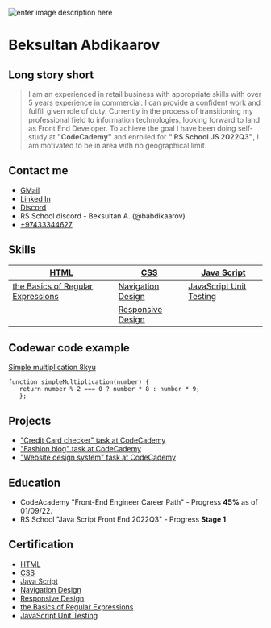 

![enter image description here](https://media-exp1.licdn.com/dms/image/C5603AQHbK5jXLNWelQ/profile-displayphoto-shrink_200_200/0/1575544073616?e=1668643200&v=beta&t=fkIHrcBMFCPQohm7gjLIfclp8_HYWXzpPxcikBM4_o8)

# Beksultan Abdikaarov

## Long story short

> I am an experienced in retail business with appropriate skills with
> over 5 years experience in commercial. I can provide a confident work
> and fulfill given role of duty. Currently in the process of
> transitioning my professional field to information technologies,
> looking forward to land as Front End Developer. To achieve the goal I
> have been doing self-study at **"CodeCademy"**  and enrolled for **"
> RS School JS 2022Q3"**, I am motivated to be in area with no geographical limit. 

## Contact me

 - [GMail](mailto:babdikaarov@gmail.com)
 - [Linked In](linkedin.com/in/abeksultan)
 - [Discord](https://discord.com/users/990143498344857640)
 - RS School discord - Beksultan A. (@babdikaarov)
 - [+97433344627](tel:+97433344627)



## Skills

| [HTML](https://www.codecademy.com/profiles/BeksultanAbdikaarov/certificates/9eb0741e5ebef1f9f58a53bfac67d3a7) | [CSS](https://www.codecademy.com/profiles/BeksultanAbdikaarov/certificates/9a5bb1fc45b4281af1fffec93b0aaf05) | [Java Script](https://www.codecademy.com/profiles/BeksultanAbdikaarov/certificates/705dcb15de0da4dd9d9fc4f3274b430e)|
|--|--| -- |
| [the Basics of Regular Expressions](https://www.codecademy.com/profiles/BeksultanAbdikaarov/certificates/9da8e26980d5139405439ee7578b8b69) | [Navigation Design](https://www.codecademy.com/profiles/BeksultanAbdikaarov/certificates/91cf4a1767724a02a20b1eba7eca74ea) | [JavaScript Unit Testing](https://www.codecademy.com/profiles/BeksultanAbdikaarov/certificates/f4276e8c08a3ba174ef0147deb0c3013)|
||[Responsive Design](https://www.codecademy.com/profiles/BeksultanAbdikaarov/certificates/3a62023b0054dc793edc0adecd715fd7)||




## Codewar code example

[Simple multiplication 8kyu](https://www.codewars.com/kata/583710ccaa6717322c000105)

    function simpleMultiplication(number) {
	   return number % 2 === 0 ? number * 8 : number * 9;
	   };

## Projects

 - ["Credit Card checker" task at CodeCademy](https://gist.github.com/c1f02953e6164ca70faeda51bc9c3df0)
 - ["Fashion blog" task at CodeCademy](https://gist.github.com/30ec411ecc8cae2aa021a801411949d6)
 - ["Website design system" task at CodeCademy](https://gist.github.com/624f3f1f241fbbe1b75a358b07ec7336)

## Education

 - CodeAcademy "Front-End Engineer Career Path" 
		 - Progress  **45%** as of 01/09/22.
- RS School "Java Script Front End 2022Q3" 
		- Progress **Stage 1**

## Certification

 - [HTML](https://www.codecademy.com/profiles/BeksultanAbdikaarov/certificates/9eb0741e5ebef1f9f58a53bfac67d3a7)
 - [CSS](https://www.codecademy.com/profiles/BeksultanAbdikaarov/certificates/9a5bb1fc45b4281af1fffec93b0aaf05)
 - [Java Script](https://www.codecademy.com/profiles/BeksultanAbdikaarov/certificates/705dcb15de0da4dd9d9fc4f3274b430e)
 - [Navigation Design](https://www.codecademy.com/profiles/BeksultanAbdikaarov/certificates/91cf4a1767724a02a20b1eba7eca74ea)
 - [Responsive Design](https://www.codecademy.com/profiles/BeksultanAbdikaarov/certificates/3a62023b0054dc793edc0adecd715fd7)
 - [the Basics of Regular Expressions](https://www.codecademy.com/profiles/BeksultanAbdikaarov/certificates/9da8e26980d5139405439ee7578b8b69)
 - [JavaScript Unit Testing](https://www.codecademy.com/profiles/BeksultanAbdikaarov/certificates/f4276e8c08a3ba174ef0147deb0c3013)
